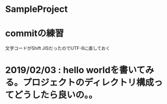# SampleProject
# commitの練習
文字コードがShift JISだったのでUTF-8に直しておく
# 2019/02/03 : hello worldを書いてみる。プロジェクトのディレクトリ構成ってどうしたら良いの。。

